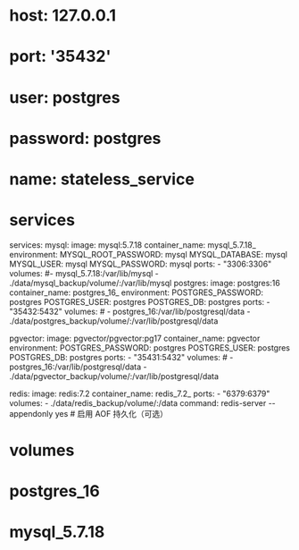 # host: 127.0.0.1

# port: '35432'

# user: postgres

# password: postgres

# name: stateless_service

# services

services:
  mysql:
    image: mysql:5.7.18
    container_name: mysql_5.7.18_
    environment:
      MYSQL_ROOT_PASSWORD: mysql
      MYSQL_DATABASE: mysql
      MYSQL_USER: mysql
      MYSQL_PASSWORD: mysql
    ports:
      - "3306:3306"
    volumes:
      #- mysql_5.7.18:/var/lib/mysql
      - ./data/mysql_backup/volume/:/var/lib/mysql
  postgres:
    image: postgres:16
    container_name: postgres_16_
    environment:
      POSTGRES_PASSWORD: postgres
      POSTGRES_USER: postgres
      POSTGRES_DB: postgres
    ports:
      - "35432:5432"
    volumes:
      # - postgres_16:/var/lib/postgresql/data
      - ./data/postgres_backup/volume/:/var/lib/postgresql/data

  pgvector:
    image: pgvector/pgvector:pg17
    container_name: pgvector
    environment:
      POSTGRES_PASSWORD: postgres
      POSTGRES_USER: postgres
      POSTGRES_DB: postgres
    ports:
      - "35431:5432"
    volumes:
      # - postgres_16:/var/lib/postgresql/data
      - ./data/pgvector_backup/volume/:/var/lib/postgresql/data

  redis:
    image: redis:7.2
    container_name: redis_7.2_
    ports:
      - "6379:6379"
    volumes:
      - ./data/redis_backup/volume/:/data
    command: redis-server --appendonly yes # 启用 AOF 持久化（可选）

# volumes

# postgres_16

# mysql_5.7.18

